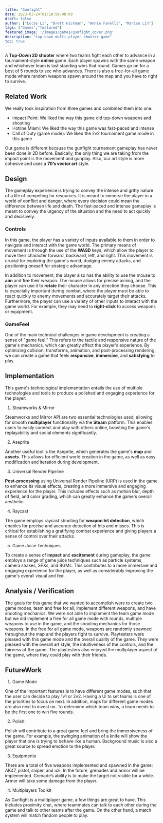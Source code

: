 ```yaml
---
title: "Gunfight"
date: 2023-03-24T01:18:59-08:00
draft: false
author: ["Lucas Li", "Brett Hickman", "Annie Fanelli", "Marisa Lin"]
tags: ["Games","featured"]
featured_image: '/images/games/gunfight_cover.png'
description: "top-down multi-player shooter game"
toc: true
---
```


A **Top-Down 2D shooter** where two teams fight each other to advance in a tournament-style **online** game. Each player spawns with the same weapon and whichever team is last standing wins that round. Games go on for a best of 5 rounds to see who advances. <!--more--> There is also a free-for-all game mode where random weapons spawn around the map and you have to right to survive.

## Related Work

We really took inspiration from three games and combined them into one.

- Impact Point: We liked the way this game did top-down weapons and shooting
- Hotline Miami: We liked the way this game was fast-paced and intense
- Call of Duty (game mode): We liked the 2v2 tournament game mode in this game

Our game is different because the gunfight tournament gameplay has never been done in 2D before. Basically, the only thing we are taking from the impact point is the movement and gunplay. Also, our art style is more cohesive and uses a **70’s vector art** style.

## Design

The gameplay experience is trying to convey the intense and gritty nature of a life of competing for resources. It is meant to immerse the player in a world of conflict and danger, where every decision could mean the difference between life and death. The fast-paced and intense gameplay is meant to convey the urgency of the situation and the need to act quickly and decisively.

### Controls

In this game, the player has a variety of inputs available to them in order to navigate and interact with the game world. The primary means of movement is through the use of the **WASD** keys, which allow the player to move their character forward, backward, left, and right. This movement is crucial for exploring the game's world, dodging enemy attacks, and positioning oneself for strategic advantage.

In addition to movement, the player also has the ability to use the mouse to **aim** and **fire** their weapon. The mouse allows for precise aiming, and the player can use it to **rotate** their character in any direction they choose. This is especially important during combat, where the player must be able to react quickly to enemy movements and accurately target their attacks. Furthermore, the player can use a variety of other inputs to interact with the game world. For example, they may need to **right-click** to access weapons or equipment.

### GameFeel

One of the main technical challenges in game development is creating a sense of "game feel." This refers to the tactile and responsive nature of the game's mechanics, which can greatly affect the player's experience. By optimizing collision, transforms, animation, and post-processing rendering, we can create a game that feels **responsive**, **immersive**, and **satisfying** to play.

## Implementation

This game's technological implementation entails the use of multiple technologies and tools to produce a polished and engaging experience for the player:

1. Steamworks & Mirror

Steamworks and Mirror API are two essential technologies used, allowing for smooth **multiplayer** functionality via the **Steam** platform. This enables users to easily connect and play with others online, boosting the game's replayability and social elements significantly.

2. Aseprite

Another useful tool is the Aseprite, which generates the game's **map** and **assets**. This allows for efficient world creation in the game, as well as easy modification and iteration during development.

3. Universal Render Pipeline

**Post-processing** using Universal Render Pipeline (URP) is used in the game to enhance its visual effects, creating a more immersive and engaging experience for the player. This includes effects such as motion blur, depth of field, and color grading, which can greatly enhance the game's overall aesthetic.

4. Raycast

The game employs raycast shooting for **weapon hit detection**, which enables for precise and accurate detection of hits and misses. This is critical for establishing a gratifying combat experience and giving players a sense of control over their attacks.

5. Game Juice Techniques

To create a sense of **impact** and **excitement** during gameplay, the game employs a range of game juice techniques such as particle systems, camera shakes, SFXs, and BGMs. This contributes to a more immersive and engaging experience for the player, as well as considerably improving the game's overall visual and feel.

## Analysis / Verification

The goals for this game that we wanted to accomplish were to create two game modes, team and free for all, implement different weapons, and have shooting mechanics. We were not able to implement the team game mode but we did implement a free for all game mode with rounds, multiple weapons to use in the game, and the shooting mechanics for those weapons. In the free for all game mode, weapons are randomly spawned throughout the map and the players fight to survive. Playtesters were pleased with this game mode and the overall quality of the game. They were pleased with the overall art style, the intuitiveness of the controls, and the fairness of the game. The playtesters also enjoyed the multiplayer aspect of the game, where they could play with their friends.

## FutureWork

1. Game Mode

One of the important features is to have different game modes, such that the user can decide to play 1v1 or 2v2. Having a UI to set teams is one of the priorities to focus on next. In addition, maps for different game modes are also next to invest on. To determine which team wins, a team needs to be the first one to win five rounds.

2. Polish

Polish will contribute to a great game feel and bring the immersiveness of the game. For example, the swinging animation of a knife will show the player that one is trying to behave like a human. Background music is also a great source to spread emotion to the player.

3. Equipments

There are a total of five weapons implemented and spawned in the game: AK47, pistol, sniper, and uzi. In the future, grenades and armor will be implemented. Grenade’s ability is to make the target not visible for a while. Armor will take some damage from the player.

4. Multiplayers Toolkit

As Gunfight is a multiplayer game, a few things are great to have. This includes proximity chat, where teammates can talk to each other during the game and talk to other teams after the game. On the other hand, a match system will match fandom people to play.
